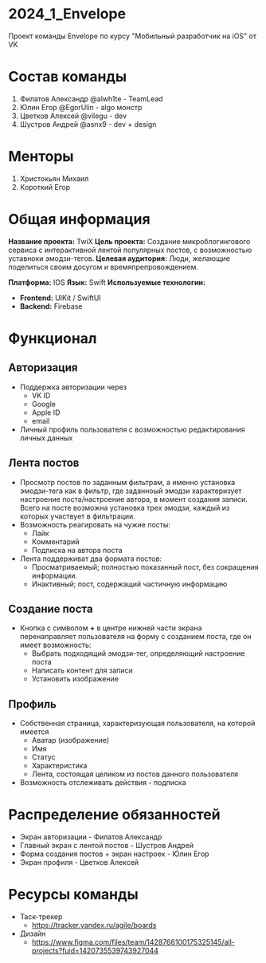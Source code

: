 # 2024_1_Envelope
Проект команды Envelope по курсу "Мобильный разработчик на iOS" от VK

# Состав команды
1. Филатов Александр @alwh1te - TeamLead
2. Юлин Егор @EgorUlin - algo монстр
3. Цветков Алексей @vilegu - dev
4. Шустров Андрей @asnx9 - dev + design


# Менторы
1. Христокьян Михаил
2. Короткий Егор

# Общая информация
**Название проекта:** TwiX
**Цель проекта:** Создание микроблогингового сервиса с интерактивной лентой популярных постов, с возможностью уставноки эмодзи-тегов.
**Целевая аудитория:** Люди, желающие поделиться своим досугом и времяпрепровождением.

**Платформа:** IOS
**Язык:** Swift
**Используемые технологии:**
- **Frontend:** UIKit / SwiftUI
- **Backend:** Firebase

# Функционал
## Авторизация
- Поддержка авторизации через
    - VK ID
    - Google
    - Apple ID
    - email
- Личный профиль пользователя с возможностью редактирования личных данных

## Лента постов
- Просмотр постов по заданным фильтрам, а именно установка эмодзи-тега как в фильтр, где заданноый эмодзи характеризует настроение поста/настроение автора, в момент создания записи. Всего на посте возможна установка трех эмодзи, каждый из которых участвует в фильтрации.
- Возможность реагировать на чужие посты:
    - Лайк
    - Комментарий
    - Подписка на автора поста
- Лента поддерживат два формата постов:
    - Просматриваемый; полностью показанный пост, без сокращения информации.
    - Инактивный; пост, содержащий частичную информацию

## Создание поста
- Кнопка с символом **+** в центре нижней части экрана перенаправляет пользователя на форму с созданием поста, где он имеет возможность:
    - Выбрать подходящий эмодзи-тег, определяющий настроение поста
    - Написать контент для записи
    - Установить изображение

## Профиль
- Собственная страница, характеризующая пользователя, на которой имеется
    - Аватар (изображение)
    - Имя
    - Статус
    - Характеристика
    - Лента, состоящая целиком из постов данного пользователя
- Возможность отслеживать действия - подписка


# Распределение обязанностей
- Экран авторизации - Филатов Александр
- Главный экран с лентой постов - Шустров Андрей
- Форма создания постов + экран настроек - Юлин Егор
- Экран профиля - Цветков Алексей

# Ресурсы команды
- Таск-трекер 
    - https://tracker.yandex.ru/agile/boards
- Дизайн
    - https://www.figma.com/files/team/1428766100175325145/all-projects?fuid=1420735539743927044
